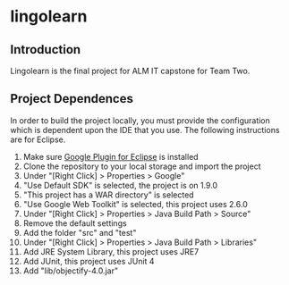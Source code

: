 # lingolearn

## Introduction
Lingolearn is the final project for ALM IT capstone for Team Two.

## Project Dependences
In order to build the project locally, you must provide the configuration 
which is dependent upon the IDE that you use. The following instructions 
are for Eclipse.

1. Make sure [Google Plugin for Eclipse](https://developers.google.com/eclipse/) is installed
2. Clone the repository to your local storage and import the project
3. Under "[Right Click] > Properties > Google" 
  1. "Use Default SDK" is selected, the project is on 1.9.0
  2. "This project has a WAR directory" is selected
  3. "Use Google Web Toolkit" is selected, this project uses 2.6.0
4. Under "[Right Click] > Properties > Java Build Path > Source"
  1. Remove the default settings
  2. Add the folder "src" and "test"
5. Under "[Right Click] > Properties > Java Build Path > Libraries"
  1. Add JRE System Library, this project uses JRE7
  2. Add JUnit, this project uses JUnit 4
  3. Add "lib/objectify-4.0.jar"
  
